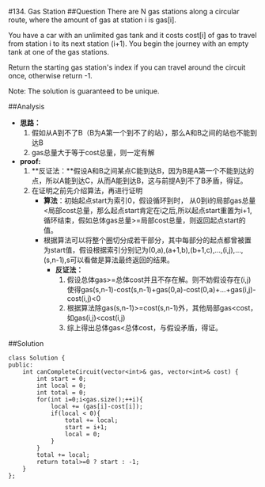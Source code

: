 #134. Gas Station
##Question
There are N gas stations along a circular route, where the amount of gas at station i is gas[i].

You have a car with an unlimited gas tank and it costs cost[i] of gas to travel from station i to its next station (i+1). You begin the journey with an empty tank at one of the gas stations.

Return the starting gas station's index if you can travel around the circuit once, otherwise return -1.

Note:
The solution is guaranteed to be unique.

##Analysis
* **思路：**
	1. 假如从A到不了B（B为A第一个到不了的站），那么A和B之间的站也不能到达B
	2. gas总量大于等于cost总量，则一定有解
* **proof:**
	1. **反证法：**假设A和B之间某点C能到达B，因为B是A第一个不能到达的点，所以A能到达C，从而A能到达B，这与前提A到不了B矛盾，得证。
	2. 在证明之前先介绍算法，再进行证明
		* **算法**：初始起点start为索引0，假设循环到时， 从0到i的局部gas总量<局部cost总量，那么起点start肯定在i之后,所以起点start重置为i+1,循环结束，假如总体gas总量>=局部cost总量，则返回起点start的值。
		* 根据算法可以将整个圈切分成若干部分，其中每部分的起点都曾被置为start值，假设根据索引分别记为(0,a),(a+1,b),(b+1,c),...,(i,j),...,(s,n-1),s可以看做是算法最终返回的结果。
			* **反证法：**
				1. 假设总体gas>=总体cost并且不存在解。则不妨假设存在(i,j)使得gas(s,n-1)-cost(s,n-1)+gas(0,a)-cost(0,a)+...+gas(i,j)-cost(i,j)<0
				2. 根据算法除gas(s,n-1)>=cost(s,n-1)外，其他局部gas<cost， 如gas(i,j)<cost(i,j)
				3. 综上得出总体gas<总体cost，与假设矛盾，得证。

##Solution
```
class Solution {
public:
    int canCompleteCircuit(vector<int>& gas, vector<int>& cost) {
        int start = 0;
        int local = 0;
        int total = 0;
        for(int i=0;i<gas.size();++i){
            local += (gas[i]-cost[i]);
            if(local < 0){
                total += local;
                start = i+1;
                local = 0;
            }
        }
        total += local;
        return total>=0 ? start : -1;
    }
};
```